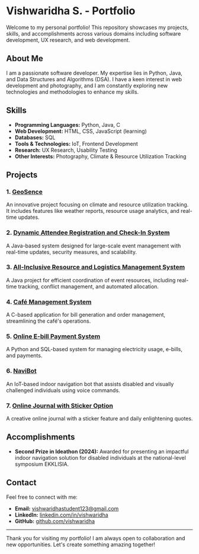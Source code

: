 
# Vishwaridha S. - Portfolio

Welcome to my personal portfolio! This repository showcases my projects, skills, and accomplishments across various domains including software development, UX research, and web development.

## About Me

I am a passionate software developer. My expertise lies in Python, Java, and Data Structures and Algorithms (DSA). I have a keen interest in web development and photography, and I am constantly exploring new technologies and methodologies to enhance my skills.

## Skills

- **Programming Languages:** Python, Java, C
- **Web Development:** HTML, CSS, JavaScript (learning)
- **Databases:** SQL
- **Tools & Technologies:** IoT, Frontend Development
- **Research:** UX Research, Usability Testing
- **Other Interests:** Photography, Climate & Resource Utilization Tracking

## Projects

### 1. [GeoSence](#geosence)
An innovative project focusing on climate and resource utilization tracking. It includes features like weather reports, resource usage analytics, and real-time updates.

### 2. [Dynamic Attendee Registration and Check-In System](#dynamic-attendee-registration)
A Java-based system designed for large-scale event management with real-time updates, security measures, and scalability.

### 3. [All-Inclusive Resource and Logistics Management System](#all-inclusive-resource-management)
A Java project for efficient coordination of event resources, including real-time tracking, conflict management, and automated allocation.

### 4. [Café Management System](#cafe-management-system)
A C-based application for bill generation and order management, streamlining the café's operations.

### 5. [Online E-bill Payment System](#online-e-bill-payment)
A Python and SQL-based system for managing electricity usage, e-bills, and payments.

### 6. [NaviBot](#navibot)
An IoT-based indoor navigation bot that assists disabled and visually challenged individuals using voice commands.

### 7. [Online Journal with Sticker Option](#online-journal)
A creative online journal with a sticker feature and daily enlightening quotes.

## Accomplishments

- **Second Prize in Ideathon (2024):** Awarded for presenting an impactful indoor navigation solution for disabled individuals at the national-level symposium EKKLISIA.

## Contact

Feel free to connect with me:

- **Email:** [vishwaridhastudent123@gmail.com](mailto:vishwaridhastudent123@gmail.com)
- **LinkedIn:** [linkedin.com/in/vishwaridha](https://www.linkedin.com/in/vishwaridha-s-7b1315295/)
- **GitHub:** [github.com/vishwaridha](https://github.com/vishwaridha-)

---

Thank you for visiting my portfolio! I am always open to collaboration and new opportunities. Let's create something amazing together!
